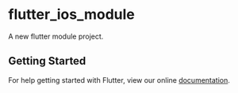# flutter_ios_module

A new flutter module project.

## Getting Started

For help getting started with Flutter, view our online
[documentation](https://flutter.dev/).
